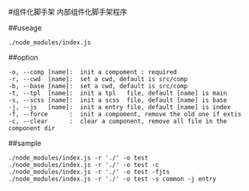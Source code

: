 #组件化脚手架
内部组件化脚手架程序

##useage

    ./node_modules/index.js

##option

    -o, --comp [name]:  init a compoment : required
    -r, --cwd  [name]:  set a cwd, default is src/comp
    -b, --base [name]:  set a cwd, default is src/comp
    -t, --tpl  [name]:  init a tpl   file, default [name] is main 
    -s, --scss [name]:  init a scss  file, default [name] is base 
    -j, --js   [name]:  init a entry file, default [name] is index
    -f, --force      :  init a compoment, remove the old one if extis
    -c, --clear      :  clear a component, remove all file in the component dir

##sample
    
    ./node_modules/index.js -r './' -o test 
    ./node_modules/index.js -r './' -o test -c 
    ./node_modules/index.js -r './' -o test -fjts 
    ./node_modules/index.js -r './' -o test -s common -j entry
